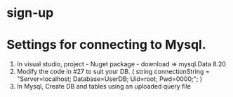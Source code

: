 # sign-up

# Settings for connecting to Mysql.

1. In visual studio, project - Nuget package - download => mysql.Data 8.20
2. Modify the code in #27 to suit your DB.
   ( string connectionString = "Server=localhost; Database=UserDB; Uid=root; Pwd=0000;"; )
3. In Mysql, Create DB and tables using an uploaded query file
